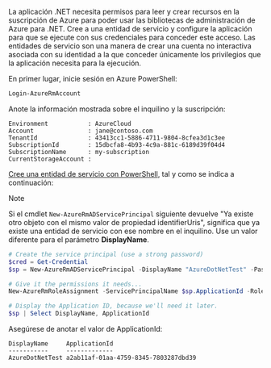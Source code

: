 La aplicación .NET necesita permisos para leer y crear recursos en la suscripción de Azure para poder usar las bibliotecas de administración de Azure para .NET. Cree a una entidad de servicio y configure la aplicación para que se ejecute con sus credenciales para conceder este acceso. Las entidades de servicio son una manera de crear una cuenta no interactiva asociada con su identidad a la que conceder únicamente los privilegios que la aplicación necesita para la ejecución.

En primer lugar, inicie sesión en Azure PowerShell:

```powershell
Login-AzureRmAccount
```

Anote la información mostrada sobre el inquilino y la suscripción:

```plaintext
Environment           : AzureCloud
Account               : jane@contoso.com
TenantId              : 43413cc1-5886-4711-9804-8cfea3d1c3ee
SubscriptionId        : 15dbcfa8-4b93-4c9a-881c-6189d39f04d4
SubscriptionName      : my-subscription
CurrentStorageAccount : 
```

[Cree una entidad de servicio con PowerShell](/powershell/azure/create-azure-service-principal-azureps), tal y como se indica a continuación: 

> [!NOTE]
> Si el cmdlet `New-AzureRmADServicePrincipal` siguiente devuelve "Ya existe otro objeto con el mismo valor de propiedad identifierUris", significa que ya existe una entidad de servicio con ese nombre en el inquilino. Use un valor diferente para el parámetro **DisplayName**. 

```powershell
# Create the service principal (use a strong password)
$cred = Get-Credential
$sp = New-AzureRmADServicePrincipal -DisplayName "AzureDotNetTest" -Password $cred.Password

# Give it the permissions it needs...
New-AzureRmRoleAssignment -ServicePrincipalName $sp.ApplicationId -RoleDefinitionName Contributor

# Display the Application ID, because we'll need it later.
$sp | Select DisplayName, ApplicationId
```

Asegúrese de anotar el valor de ApplicationId:

```plaintext
DisplayName     ApplicationId
-----------     -------------
AzureDotNetTest a2ab11af-01aa-4759-8345-7803287dbd39
```
